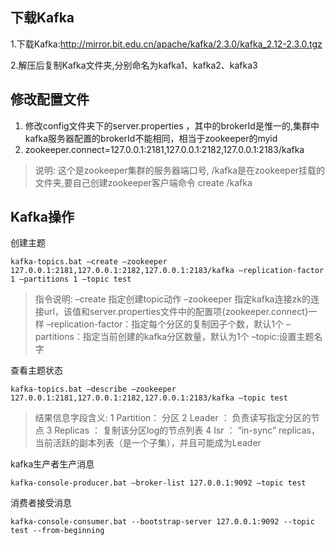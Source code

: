 ## 下载Kafka
1.下载Kafka:http://mirror.bit.edu.cn/apache/kafka/2.3.0/kafka_2.12-2.3.0.tgz

2.解压后复制Kafka文件夹,分别命名为kafka1、kafka2、kafka3 

## 修改配置文件
1. 修改config文件夹下的server.properties ，其中的brokerId是惟一的,集群中kafka服务器配置的brokerId不能相同，相当于zookeeper的myid
2. zookeeper.connect=127.0.0.1:2181,127.0.0.1:2182,127.0.0.1:2183/kafka

> 说明: 
> 这个是zookeeper集群的服务器端口号, /kafka是在zookeeper挂载的文件夹,要自己创建zookeeper客户端命令 create /kafka

## Kafka操作

创建主题

`kafka-topics.bat –create –zookeeper 127.0.0.1:2181,127.0.0.1:2182,127.0.0.1:2183/kafka –replication-factor 1 –partitions 1 –topic test `

> 指令说明: 
> –create 指定创建topic动作 
> –zookeeper 指定kafka连接zk的连接url，该值和server.properties文件中的配置项{zookeeper.connect}一样 
> –replication-factor：指定每个分区的复制因子个数，默认1个 
> –partitions：指定当前创建的kafka分区数量，默认为1个 
> –topic:设置主题名字 


查看主题状态

`kafka-topics.bat –describe –zookeeper 127.0.0.1:2181,127.0.0.1:2182,127.0.0.1:2183/kafka –topic test` 

> 结果信息字段含义: 
> 1 Partition： 分区 
> 2 Leader ： 负责读写指定分区的节点 
> 3 Replicas ： 复制该分区log的节点列表 
> 4 Isr ： “in-sync” replicas，当前活跃的副本列表（是一个子集），并且可能成为Leader


kafka生产者生产消息

`kafka-console-producer.bat –broker-list 127.0.0.1:9092 –topic test`

消费者接受消息

`kafka-console-consumer.bat --bootstrap-server 127.0.0.1:9092 --topic test --from-beginning`